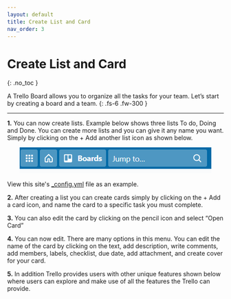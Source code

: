 ```yaml
---
layout: default
title: Create List and Card
nav_order: 3
---
```


# Create List and Card
{: .no_toc }


A Trello Board allows you to organize all the tasks for your team. Let’s start by creating a board and a team.
{: .fs-6 .fw-300 }



---


**1.** You can now create lists. Example below shows three lists To do, Doing and Done. You can create more lists and you can give it any name you want. Simply by clicking on the + Add another list icon as shown below.

<p align="center">
  <img src="https://github.com/CheesyPudding/Jasper-Test-Docs/blob/gh-pages/assets/images/create-a-board-step-1-image-1.png?raw=true">
</p>


View this site's [_config.yml](https://github.com/pmarsceill/just-the-docs/tree/master/_config.yml) file as an example.

**2.** After creating a list you can create cards simply by clicking on the + Add a card icon, and name the card to a specific task you must complete.

**3.** You can also edit the card by clicking on the pencil icon and select “Open Card”

**4.** You can now edit. There are many options in this menu. You can edit the name of the card by clicking on the text, add description, write comments, add members, labels, checklist, due date, add attachment, and create cover for your card.

**5.** In addition Trello provides users with other unique features shown below where users can explore and make use of all the features the Trello can provide.

